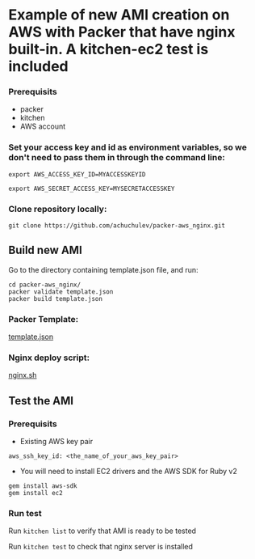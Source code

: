# Example of new AMI creation on AWS with Packer that have nginx built-in. A kitchen-ec2 test is included

### Prerequisits

* packer
* kitchen
* AWS account

### Set your access key and id as environment variables, so we don't need to pass them in through the command line:

 `export AWS_ACCESS_KEY_ID=MYACCESSKEYID`
 
 `export AWS_SECRET_ACCESS_KEY=MYSECRETACCESSKEY`
 
### Clone repository locally:

`git clone https://github.com/achuchulev/packer-aws_nginx.git`

## Build new AMI

Go to the directory containing template.json file, and run:

```
cd packer-aws_nginx/
packer validate template.json
packer build template.json
```

### Packer Template:

[template.json](https://github.com/achuchulev/packer-aws_nginx/blob/master/template.json)

### Nginx deploy script:

[nginx.sh](https://github.com/achuchulev/packer-aws_nginx/blob/master/nginx.sh)

## Test the AMI

### Prerequisits

* Existing AWS key pair

`aws_ssh_key_id: <the_name_of_your_aws_key_pair>`

* You will need to install EC2 drivers and the AWS SDK for Ruby v2

```
gem install aws-sdk
gem install ec2
```
 
### Run test

Run `kitchen list` to verify that AMI is ready to be tested

Run `kitchen test` to check that nginx server is installed
